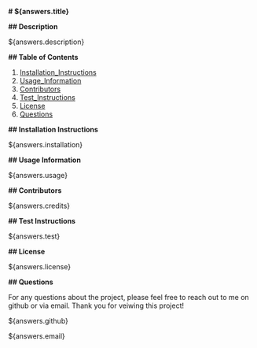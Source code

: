 
**# ${answers.title}**

**## Description**

${answers.description}

**## Table of Contents**

1.  [Installation_Instructions](https://github.com/MikChanna/READMEGenerator/blob/master/README.md#installation-instructions)
2.  [Usage_Information](https://github.com/MikChanna/READMEGenerator/blob/master/README.md#usage-information)
3.  [Contributors](https://github.com/MikChanna/READMEGenerator/blob/master/README.md#contribution)
4.  [Test_Instructions](https://github.com/MikChanna/READMEGenerator/blob/master/README.md#test-instructions)
5.  [License](https://github.com/MikChanna/READMEGenerator/blob/master/README.md#license)
6.  [Questions](https://github.com/MikChanna/READMEGenerator/blob/master/README.md#questions)


**## Installation Instructions**

${answers.installation}

**## Usage Information**

${answers.usage}

**## Contributors**

${answers.credits}

**## Test Instructions**

${answers.test}

**## License**

${answers.license}

**## Questions**

For any questions about the project, please feel free to reach out to me on github or via email.  Thank you for veiwing this project!

${answers.github}

${answers.email}


